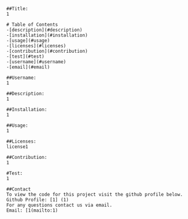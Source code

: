 
    ##Title:
    1

    # Table of Contents
    -[description](#description)
    -[installation](#installation)
    -[usage](#usage)
    -[licenses](#licenses)
    -[contribution](#contribution)
    -[test](#test)
    -[username](#username)
    -[email](#email)
    
    ##Username:
    1
    
    ##Description:
    1
    
    ##Installation:
    1
    
    ##Usage:
    1
    
    ##Licenses:
    license1
    
    ##Contribution:
    1
    
    #Test:
    1

    ##Contact
    To view the code for this project visit the github profile below.
    Github Profile: [1] (1)
    For any questions contact us via email.
    Email: [1(mailto:1)